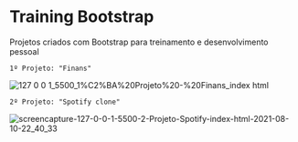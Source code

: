 # Training Bootstrap

 Projetos criados com Bootstrap para treinamento e desenvolvimento pessoal

    1º Projeto: "Finans"

![127 0 0 1_5500_1%C2%BA%20Projeto%20-%20Finans_index html](https://user-images.githubusercontent.com/83739628/128955650-a1d5dabd-8272-46f9-8e68-54b37a421329.png)

    2º Projeto: "Spotify clone"

![screencapture-127-0-0-1-5500-2-Projeto-Spotify-index-html-2021-08-10-22_40_33](https://user-images.githubusercontent.com/83739628/128957100-3140a231-d257-4219-94ab-a7a42d93918b.png)

    
